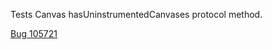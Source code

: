 Tests Canvas hasUninstrumentedCanvases protocol method.

[Bug 105721](https://bugs.webkit.org/show_bug.cgi?id=105721)

